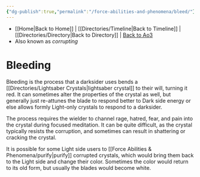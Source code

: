 ```yaml
---
{"dg-publish":true,"permalink":"/force-abilities-and-phenomena/bleed/"}
---
```


- [[Home\|Back to Home]] | [[Directories/Timeline\|Back to Timeline]] | [[Directories/Directory\|Back to Directory]] | [Back to Ao3](https://archiveofourown.org/works/19334440/chapters/45992584)
- Also known as *corrupting*

# Bleeding
Bleeding is the process that a darksider uses bends a [[Directories/Lightsaber Crystals\|lightsaber crystal]] to their will, turning it red. It can sometimes alter the properties of the crystal as well, but generally just re-attunes the blade to respond better to Dark side energy or else allows formly Light-only crystals to respond to a darksider.

The process requires the wielder to channel rage, hatred, fear, and pain into the crystal during focused meditation. It can be quite difficult, as the crystal typically resists the corruption, and sometimes can result in shattering or cracking the crystal. 

It is possible for some Light side users to [[Force Abilities & Phenomena/purify\|purify]] corrupted crystals, which would bring them back to the Light side and change their color. Sometimes the color would return to its old form, but usually the blades would become white. 
